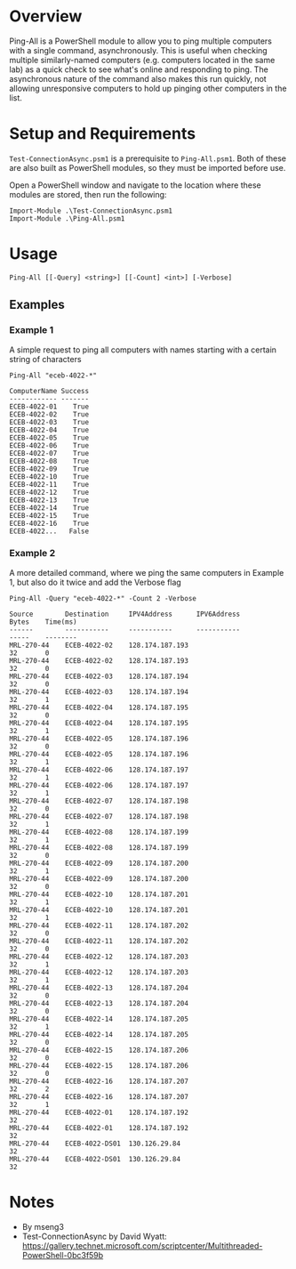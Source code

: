 # Overview
Ping-All is a PowerShell module to allow you to ping multiple computers with a single command, asynchronously. This is useful when checking multiple similarly-named computers (e.g. computers located in the same lab) as a quick check to see what's online and responding to ping. The asynchronous nature of the command also makes this run quickly, not allowing unresponsive computers to hold up pinging other computers in the list.

# Setup and Requirements
`Test-ConnectionAsync.psm1` is a prerequisite to `Ping-All.psm1`. Both of these are also built as PowerShell modules, so they must be imported before use.

Open a PowerShell window and navigate to the location where these modules are stored, then run the following:
```
Import-Module .\Test-ConnectionAsync.psm1
Import-Module .\Ping-All.psm1
```

# Usage
`Ping-All [[-Query] <string>] [[-Count] <int>] [-Verbose]`

## Examples
### Example 1
A simple request to ping all computers with names starting with a certain string of characters
```
Ping-All "eceb-4022-*"

ComputerName Success
------------ -------
ECEB-4022-01    True
ECEB-4022-02    True
ECEB-4022-03    True
ECEB-4022-04    True
ECEB-4022-05    True
ECEB-4022-06    True
ECEB-4022-07    True
ECEB-4022-08    True
ECEB-4022-09    True
ECEB-4022-10    True
ECEB-4022-11    True
ECEB-4022-12    True
ECEB-4022-13    True
ECEB-4022-14    True
ECEB-4022-15    True
ECEB-4022-16    True
ECEB-4022...   False
```

### Example 2
A more detailed command, where we ping the same computers in Example 1, but also do it twice and add the Verbose flag
```
Ping-All -Query "eceb-4022-*" -Count 2 -Verbose

Source        Destination     IPV4Address      IPV6Address                              Bytes    Time(ms)
------        -----------     -----------      -----------                              -----    --------
MRL-270-44    ECEB-4022-02    128.174.187.193                                           32       0
MRL-270-44    ECEB-4022-02    128.174.187.193                                           32       0
MRL-270-44    ECEB-4022-03    128.174.187.194                                           32       0
MRL-270-44    ECEB-4022-03    128.174.187.194                                           32       1
MRL-270-44    ECEB-4022-04    128.174.187.195                                           32       0
MRL-270-44    ECEB-4022-04    128.174.187.195                                           32       1
MRL-270-44    ECEB-4022-05    128.174.187.196                                           32       0
MRL-270-44    ECEB-4022-05    128.174.187.196                                           32       1
MRL-270-44    ECEB-4022-06    128.174.187.197                                           32       1
MRL-270-44    ECEB-4022-06    128.174.187.197                                           32       1
MRL-270-44    ECEB-4022-07    128.174.187.198                                           32       0
MRL-270-44    ECEB-4022-07    128.174.187.198                                           32       1
MRL-270-44    ECEB-4022-08    128.174.187.199                                           32       1
MRL-270-44    ECEB-4022-08    128.174.187.199                                           32       0
MRL-270-44    ECEB-4022-09    128.174.187.200                                           32       1
MRL-270-44    ECEB-4022-09    128.174.187.200                                           32       0
MRL-270-44    ECEB-4022-10    128.174.187.201                                           32       1
MRL-270-44    ECEB-4022-10    128.174.187.201                                           32       1
MRL-270-44    ECEB-4022-11    128.174.187.202                                           32       0
MRL-270-44    ECEB-4022-11    128.174.187.202                                           32       0
MRL-270-44    ECEB-4022-12    128.174.187.203                                           32       1
MRL-270-44    ECEB-4022-12    128.174.187.203                                           32       1
MRL-270-44    ECEB-4022-13    128.174.187.204                                           32       0
MRL-270-44    ECEB-4022-13    128.174.187.204                                           32       0
MRL-270-44    ECEB-4022-14    128.174.187.205                                           32       1
MRL-270-44    ECEB-4022-14    128.174.187.205                                           32       0
MRL-270-44    ECEB-4022-15    128.174.187.206                                           32       0
MRL-270-44    ECEB-4022-15    128.174.187.206                                           32       0
MRL-270-44    ECEB-4022-16    128.174.187.207                                           32       2
MRL-270-44    ECEB-4022-16    128.174.187.207                                           32       1
MRL-270-44    ECEB-4022-01    128.174.187.192                                           32
MRL-270-44    ECEB-4022-01    128.174.187.192                                           32
MRL-270-44    ECEB-4022-DS01  130.126.29.84                                             32
MRL-270-44    ECEB-4022-DS01  130.126.29.84                                             32
```

# Notes
- By mseng3
- Test-ConnectionAsync by David Wyatt: https://gallery.technet.microsoft.com/scriptcenter/Multithreaded-PowerShell-0bc3f59b